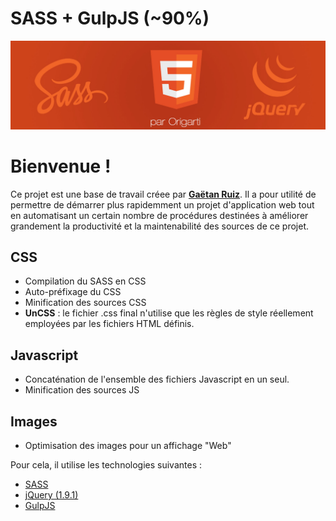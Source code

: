 # SASS + GulpJS (**~90%**)

![Alt text](https://github.com/origarti/-Starter-Sass/blob/master/www/dist/pic/header-sass.jpg?raw=true)

# Bienvenue !

Ce projet est une base de travail créee par **[Gaëtan Ruiz](http://origarti.fr)**. Il a pour utilité de permettre de démarrer plus rapidemment un projet d'application web tout en automatisant un certain nombre de procédures destinées à améliorer grandement la productivité et la maintenabilité des sources de ce projet.

## CSS

*   Compilation du SASS en CSS
*   Auto-préfixage du CSS
*   Minification des sources CSS
*   **UnCSS** : le fichier .css final n'utilise que les règles de style réellement employées par les fichiers HTML définis.

## Javascript

*   Concaténation de l'ensemble des fichiers Javascript en un seul.
*   Minification des sources JS

## Images

*   Optimisation des images pour un affichage "Web"

Pour cela, il utilise les technologies suivantes :

*   [SASS](http://sass-lang.com/)
*   [jQuery (1.9.1)](https://jquery.com/)
*   [GulpJS](http://gulpjs.com/)
